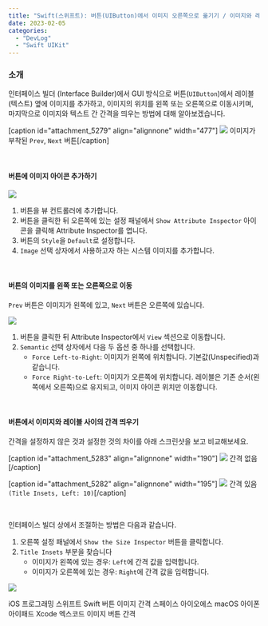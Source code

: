```yaml
---
title: "Swift(스위프트): 버튼(UIButton)에서 이미지 오른쪽으로 옮기기 / 이미지와 레이블 간 간격 띄우기 (스토리보드)"
date: 2023-02-05
categories: 
  - "DevLog"
  - "Swift UIKit"
---
```


### **소개**

인터페이스 빌더 (Interface Builder)에서 GUI 방식으로 버튼(`UIButton`)에서 레이블(텍스트) 옆에 이미지를 추가하고, 이미지의 위치를 왼쪽 또는 오른쪽으로 이동시키며, 마지막으로 이미지와 텍스트 간 간격을 띄우는 방법에 대해 알아보겠습니다.

\[caption id="attachment\_5279" align="alignnone" width="477"\] ![](/assets/img/wp-content/uploads/2023/02/스크린샷-2023-02-05-오후-10.19.53.jpg) 이미지가 부착된 `Prev`, `Next` 버튼\[/caption\]

 

#### **버튼에 이미지 아이콘 추가하기**

 ![](/assets/img/wp-content/uploads/2023/02/스크린샷-2023-02-05-오후-10.20.03.jpg)

1. 버튼을 뷰 컨트롤러에 추가합니다.
2. 버튼을 클릭한 뒤 오른쪽에 있는 설정 패널에서 `Show Attribute Inspector` 아이콘을 클릭해 Attribute Inspector를 엽니다.
3. 버튼의 `Style`을 `Default`로 설정합니다.
4. `Image` 선택 상자에서 사용하고자 하는 시스템 이미지를 추가합니다.

 

#### **버튼의 이미지를 왼쪽 또는 오른쪽으로 이동**

`Prev` 버튼은 이미지가 왼쪽에 있고, `Next` 버튼은 오른쪽에 있습니다.

 ![](/assets/img/wp-content/uploads/2023/02/스크린샷-2023-02-05-오후-10.19.01.jpg)

1. 버튼을 클릭한 뒤 Attribute Inspector에서 `View` 섹션으로 이동합니다.
2. `Semantic` 선택 상자에서 다음 두 옵션 중 하나를 선택합니다.
    - `Force Left-to-Right`: 이미지가 왼쪽에 위치합니다. 기본값(Unspecified)과 같습니다.
    - `Force Right-to-Left`: 이미지가 오른쪽에 위치합니다. 레이블은 기존 순서(왼쪽에서 오른쪽)으로 유지되고, 이미지 아이콘 위치만 이동합니다.

 

#### **버튼에서 이미지와 레이블 사이의 간격 띄우기**

간격을 설정하지 않은 것과 설정한 것의 차이를 아래 스크린샷을 보고 비교해보세요.

\[caption id="attachment\_5283" align="alignnone" width="190"\] ![](/assets/img/wp-content/uploads/2023/02/-2023-02-05-오후-10.28.31-e1675603845762.png) 간격 없음\[/caption\]

\[caption id="attachment\_5282" align="alignnone" width="195"\] ![](/assets/img/wp-content/uploads/2023/02/-2023-02-05-오후-10.28.36-e1675603867549.png) 간격 있음 `(Title Insets, Left: 10)`\[/caption\]

 

인터페이스 빌더 상에서 조절하는 방법은 다음과 같습니다.

1. 오른쪽 설정 패널에서 `Show the Size Inspector` 버튼을 클릭합니다.
2. `Title Insets` 부분을 찾습니다
    - 이미지가 왼쪽에 있는 경우: `Left`에 간격 값을 입력합니다.
    - 이미지가 오른쪽에 있는 경우: `Right`에 간격 값을 입력합니다.

 ![](/assets/img/wp-content/uploads/2023/02/스크린샷-2023-02-05-오후-10.33.55.jpg)

iOS 프로그래밍 스위프트 Swift 버튼 이미지 간격 스페이스 아이오에스 macOS 아이폰 아이패드 Xcode 엑스코드 이미지 버튼 간격
